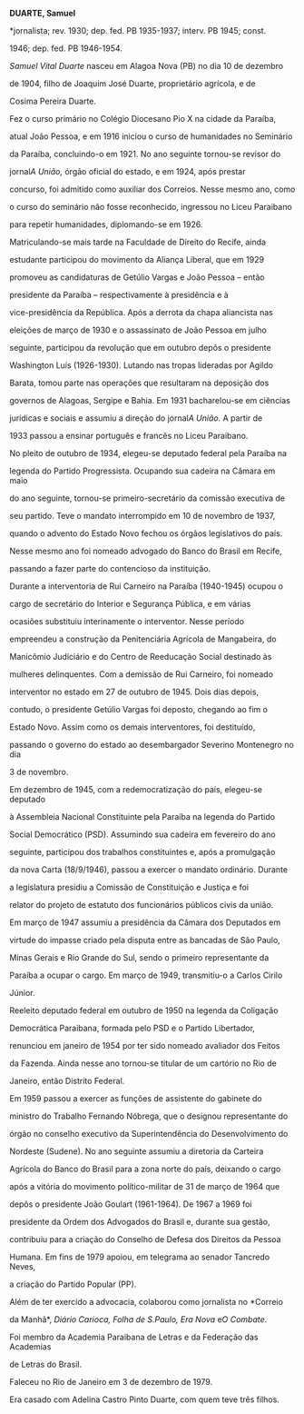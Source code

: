 **DUARTE, Samuel**



\*jornalista; rev. 1930; dep. fed. PB 1935-1937; interv. PB 1945; const.

1946; dep. fed. PB 1946-1954.



*Samuel Vital Duarte* nasceu em Alagoa Nova (PB) no dia 10 de dezembro

de 1904, filho de Joaquim José Duarte, proprietário agrícola, e de

Cosima Pereira Duarte.



Fez o curso primário no Colégio Diocesano Pio X na cidade da Paraíba,

atual João Pessoa, e em 1916 iniciou o curso de humanidades no Seminário

da Paraíba, concluindo-o em 1921. No ano seguinte tornou-se revisor do

jornal*A União,* órgão oficial do estado, e em 1924, após prestar

concurso, foi admitido como auxiliar dos Correios. Nesse mesmo ano, como

o curso do seminário não fosse reconhecido, ingressou no Liceu Paraibano

para repetir humanidades, diplomando-se em 1926.



Matriculando-se mais tarde na Faculdade de Direito do Recife, ainda

estudante participou do movimento da Aliança Liberal, que em 1929

promoveu as candidaturas de Getúlio Vargas e João Pessoa – então

presidente da Paraíba – respectivamente à presidência e à

vice-presidência da República. Após a derrota da chapa aliancista nas

eleições de março de 1930 e o assassinato de João Pessoa em julho

seguinte, participou da revolução que em outubro depôs o presidente

Washington Luís (1926-1930). Lutando nas tropas lideradas por Agildo

Barata, tomou parte nas operações que resultaram na deposição dos

governos de Alagoas, Sergipe e Bahia. Em 1931 bacharelou-se em ciências

jurídicas e sociais e assumiu a direção do jornal*A União.* A partir de

1933 passou a ensinar português e francês no Liceu Paraibano.



No pleito de outubro de 1934, elegeu-se deputado federal pela Paraíba na

legenda do Partido Progressista. Ocupando sua cadeira na Câmara em maio

do ano seguinte, tornou-se primeiro-secretário da comissão executiva de

seu partido. Teve o mandato interrompido em 10 de novembro de 1937,

quando o advento do Estado Novo fechou os órgãos legislativos do país.

Nesse mesmo ano foi nomeado advogado do Banco do Brasil em Recife,

passando a fazer parte do contencioso da instituição.



Durante a interventoria de Rui Carneiro na Paraíba (1940-1945) ocupou o

cargo de secretário do Interior e Segurança Pública, e em várias

ocasiões substituiu interinamente o interventor. Nesse período

empreendeu a construção da Penitenciária Agrícola de Mangabeira, do

Manicômio Judiciário e do Centro de Reeducação Social destinado às

mulheres delinquentes. Com a demissão de Rui Carneiro, foi nomeado

interventor no estado em 27 de outubro de 1945. Dois dias depois,

contudo, o presidente Getúlio Vargas foi deposto, chegando ao fim o

Estado Novo. Assim como os demais interventores, foi destituído,

passando o governo do estado ao desembargador Severino Montenegro no dia

3 de novembro.



Em dezembro de 1945, com a redemocratização do país, elegeu-se deputado

à Assembleia Nacional Constituinte pela Paraíba na legenda do Partido

Social Democrático (PSD). Assumindo sua cadeira em fevereiro do ano

seguinte, participou dos trabalhos constituintes e, após a promulgação

da nova Carta (18/9/1946), passou a exercer o mandato ordinário. Durante

a legislatura presidiu a Comissão de Constituição e Justiça e foi

relator do projeto de estatuto dos funcionários públicos civis da união.

Em março de 1947 assumiu a presidência da Câmara dos Deputados em

virtude do impasse criado pela disputa entre as bancadas de São Paulo,

Minas Gerais e Rio Grande do Sul, sendo o primeiro representante da

Paraíba a ocupar o cargo. Em março de 1949, transmitiu-o a Carlos Cirilo

Júnior.



Reeleito deputado federal em outubro de 1950 na legenda da Coligação

Democrática Paraibana, formada pelo PSD e o Partido Libertador,

renunciou em janeiro de 1954 por ter sido nomeado avaliador dos Feitos

da Fazenda. Ainda nesse ano tornou-se titular de um cartório no Rio de

Janeiro, então Distrito Federal.



Em 1959 passou a exercer as funções de assistente do gabinete do

ministro do Trabalho Fernando Nóbrega, que o designou representante do

órgão no conselho executivo da Superintendência do Desenvolvimento do

Nordeste (Sudene). No ano seguinte assumiu a diretoria da Carteira

Agrícola do Banco do Brasil para a zona norte do país, deixando o cargo

após a vitória do movimento político-militar de 31 de março de 1964 que

depôs o presidente João Goulart (1961-1964). De 1967 a 1969 foi

presidente da Ordem dos Advogados do Brasil e, durante sua gestão,

contribuiu para a criação do Conselho de Defesa dos Direitos da Pessoa

Humana. Em fins de 1979 apoiou, em telegrama ao senador Tancredo Neves,

a criação do Partido Popular (PP).



Além de ter exercido a advocacia, colaborou como jornalista no *Correio

da Manhã*, *Diário Carioca, Folha de S.Paulo, Era Nova* e*O Combate*.

Foi membro da Academia Paraibana de Letras e da Federação das Academias

de Letras do Brasil.



Faleceu no Rio de Janeiro em 3 de dezembro de 1979.



Era casado com Adelina Castro Pinto Duarte, com quem teve três filhos.



